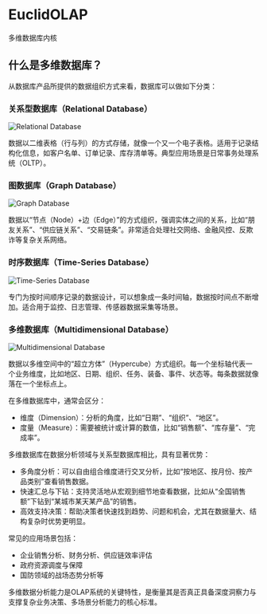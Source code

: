 <!-- [Read English Version](README.md) -->

# EuclidOLAP
多维数据库内核

## 什么是多维数据库？

从数据库产品所提供的数据组织方式来看，数据库可以做如下分类：

### 关系型数据库（Relational Database）
![Relational Database](https://euclidolap-presentations.oss-us-west-1.aliyuncs.com/img/relational_database.png "Relational Database")

数据以二维表格（行与列）的方式存储，就像一个又一个电子表格。适用于记录结构化信息，如客户名单、订单记录、库存清单等。典型应用场景是日常事务处理系统（OLTP）。

### 图数据库（Graph Database）
![Graph Database](https://euclidolap-presentations.oss-us-west-1.aliyuncs.com/img/graph_database.png "Graph Database")

数据以“节点（Node）+边（Edge）”的方式组织，强调实体之间的关系，比如“朋友关系”、“供应链关系”、“交易链条”。非常适合处理社交网络、金融风控、反欺诈等复杂关系网络。

### 时序数据库（Time-Series Database）
![Time-Series Database](https://euclidolap-presentations.oss-us-west-1.aliyuncs.com/img/time-series_database.png "Time-Series Database")

专门为按时间顺序记录的数据设计，可以想象成一条时间轴，数据按时间点不断增加。适合用于监控、日志管理、传感器数据采集等场景。

### 多维数据库（Multidimensional Database）
![Multidimensional Database](https://euclidolap-presentations.oss-us-west-1.aliyuncs.com/img/multidimensional_database.png "Multidimensional Database")

数据以多维空间中的“超立方体”（Hypercube）方式组织。每一个坐标轴代表一个业务维度，比如地区、日期、组织、任务、装备、事件、状态等。每条数据就像落在一个坐标点上。

在多维数据库中，通常会区分：
- 维度（Dimension）：分析的角度，比如“日期”、“组织”、“地区”。
- 度量（Measure）：需要被统计或计算的数值，比如“销售额”、“库存量”、“完成率”。

多维数据库在数据分析领域与关系型数据库相比，具有显著优势：
- 多角度分析：可以自由组合维度进行交叉分析，比如“按地区、按月份、按产品类别”查看销售数据。
- 快速汇总与下钻：支持灵活地从宏观到细节地查看数据，比如从“全国销售额”下钻到“某城市某天某产品”的销售。
- 高效支持决策：帮助决策者快速找到趋势、问题和机会，尤其在数据量大、结构复杂时优势更明显。

常见的应用场景包括：
- 企业销售分析、财务分析、供应链效率评估
- 政府资源调度与保障
- 国防领域的战场态势分析等

多维数据分析能力是OLAP系统的关键特性，是衡量其是否真正具备深度洞察力与支撑复杂业务决策、多场景分析能力的核心标准。